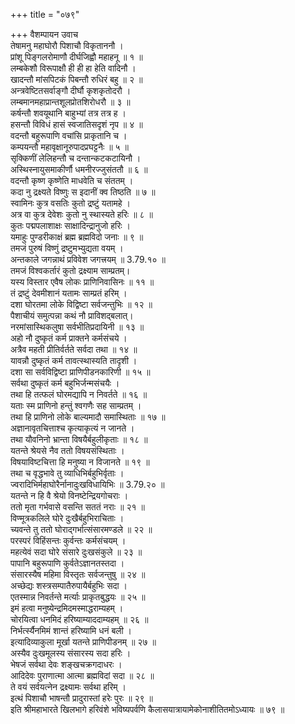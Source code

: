 +++
title = "०७९"

+++
वैशम्पायन उवाच  
तेषामनु महाघोरौ पिशाचौ विकृताननौ ।  
प्रांशू पिङ्गलरोमाणौ दीर्घजिह्वौ महाहनू ॥ १ ॥  
लम्बकेशौ विरूपाक्षौ ही ही हा हेति वादिनौ ।  
खादन्तौ मांसपिटकं पिबन्तौ रुधिरं बहु ॥ २ ॥  
अन्त्रवेष्टितसर्वाङ्गौ दीर्घौ कृशकृतोदरौ ।  
लम्बमानमहाप्रान्तशूलप्रोतशिरोधरौ ॥ ३ ॥  
कर्षन्तौ शवयूथानि बाहुभ्यां तत्र तत्र ह ।  
हसन्तौ विविधं हासं स्वजातिसदृशं नृप ॥ ४ ॥  
वदन्तौ बहुरूपाणि वचांसि प्राकृतानि च ।  
कम्पयन्तौ महावृक्षानूरुपादप्रघट्टनैः ॥ ५ ॥  
सृक्किणीं लेलिहन्तौ च दन्तान्कटकटायिनौ ।  
अस्थिस्नायुसमाकीर्णौ धमनीरज्जुसंततौ ॥ ६ ॥  
वदन्तौ कृष्ण कृष्णेति माधवेति च संततम् ।  
कदा नु द्रक्ष्यते विष्णुः स इदानीं क्व तिष्ठति ॥ ७ ॥  
स्वामिनः कुत्र वसतिः कुतो द्रष्टुं यतामहे ।  
अत्र वा कुत्र देवेशः कुतो नु स्थास्यते हरिः ॥ ८ ॥  
कुतः पद्मपलाशाक्षः साक्षादिन्द्रानुजो हरिः ।  
यमाहुः पुण्डरीकाक्षं ब्रह्म ब्रह्मविदो जनाः ॥ ९ ॥  
तमजं पुरुषं विष्णुं द्रष्टुमभ्युद्यता वयम् ।  
अन्तकाले जगन्नाथं प्रविवेश जगत्त्रयम् ॥ 3.79.१० ॥  
तमजं विश्वकर्तारं कुतो द्रक्ष्याम साम्प्रतम्।  
यस्य विस्तार एवैष लोकः प्राणिनिवासिनः ॥ ११ ॥  
तं द्रष्टुं देवमीशानं यतामः साम्प्रतं हरिम् ।  
दशा घोरतमा लोके विद्विष्टा सर्वजन्तुभिः ॥ १२ ॥  
पैशाचीयं समुत्पन्ना कथं नौ प्राविशद्बलात्।  
नरमांसास्थिकलुषा सर्वभीतिप्रदायिनी ॥ १३ ॥  
अहो नौ दुष्कृतं कर्म प्राक्तने कर्मसंचये ।  
अत्रैव महती प्रीतिर्वर्तते सर्वदा तथा ॥ १४ ॥  
यावन्नौ दुष्कृतं कर्म तावत्स्थास्यति तादृशी ।  
दशा सा सर्वविद्विष्टा प्राणिपीडनकारिणी ॥ १५ ॥  
सर्वथा दुष्कृतं कर्म बहुभिर्जन्मसंचयैः ।  
तथा हि तत्फलं घोरमद्यापि न निवर्तते ॥ १६ ॥  
यताः स्म प्राणिनो हन्तुं श्वगणैः सह साम्प्रतम् ।  
तथा हि प्राणिनो लोके बाल्यमादौ समास्थिताः ॥ १७ ॥  
अज्ञानावृतचित्ताश्च कृत्याकृत्यं न जानते ।  
तथा यौवनिनो भ्रान्ता विषयैर्बहुलीकृताः ॥ १८ ॥  
यतन्ते श्रेयसे नैव ततो विषयसंस्थिताः ।  
विषयाविष्टचित्ता हि मनुष्या न विजानते ॥ १९ ॥  
तथा च वृद्धभावे तु व्याधिभिर्बहुभिर्वृताः ।  
ज्वरादिभिर्महाघोरैर्नानादुःखविधायिभिः ॥ 3.79.२० ॥  
यतन्ते न हि वै श्रेयो विनष्टेन्द्रियगोचराः ।  
ततो मृता गर्भवासे वसन्ति सततं नराः ॥ २१ ॥  
विण्मूत्रकलिले घोरे दुःखैर्बहुभिराचिताः ।  
च्यवन्ते तु ततो घोराद्गर्भात्संसारमण्डले ॥ २२ ॥  
परस्परं विहिंसन्तः कुर्वन्तः कर्मसंचयम् ।  
महत्येवं सदा घोरे संसारे दुःखसंकुले ॥ २३ ॥  
पापानि बहुरूपाणि कुर्वतेऽज्ञानतस्तदा ।  
संसारस्यैष महिमा विस्तृतः सर्वजन्तुषु ॥ २४ ॥  
अच्छेद्यः शस्त्रसम्पातैरुपायैर्बहुभिः सदा ।  
एतस्मान्न निवर्तन्ते मर्त्याः प्राकृतबुद्धयः ॥ २५ ॥  
इमं हत्वा मनुष्येन्द्रमिदमस्माद्धराम्यहम् ।  
चोरयित्वा धनमिदं हरिष्याम्याददाम्यहम् ॥ २६ ॥  
निर्भर्त्स्यैनमिमं शान्तं हरिष्यामि धनं बली ।  
इत्यादिव्याकुला मूर्खा यतन्ते प्राणिपीडनम् ॥ २७ ॥  
अस्यैव दुःखमूलस्य संसारस्य सदा हरिः ।  
भेषजं सर्वथा देवः शङ्खचक्रगदाधरः ।  
आदिदेवः पुराणात्मा आत्मा ब्रह्मविदां सदा ॥ २८ ॥  
ते वयं सर्वयत्नेन द्रक्ष्यामः सर्वथा हरिम् ।  
इत्थं पिशाचौ भाषन्तौ प्रादुरास्तां हरेः पुरः ॥ २९ ॥  
इति श्रीमहाभारते खिलभागे हरिवंशे भविष्यपर्वणि कैलासयात्रायामेकोनाशीतितमोऽध्यायः ॥ ७९ ॥